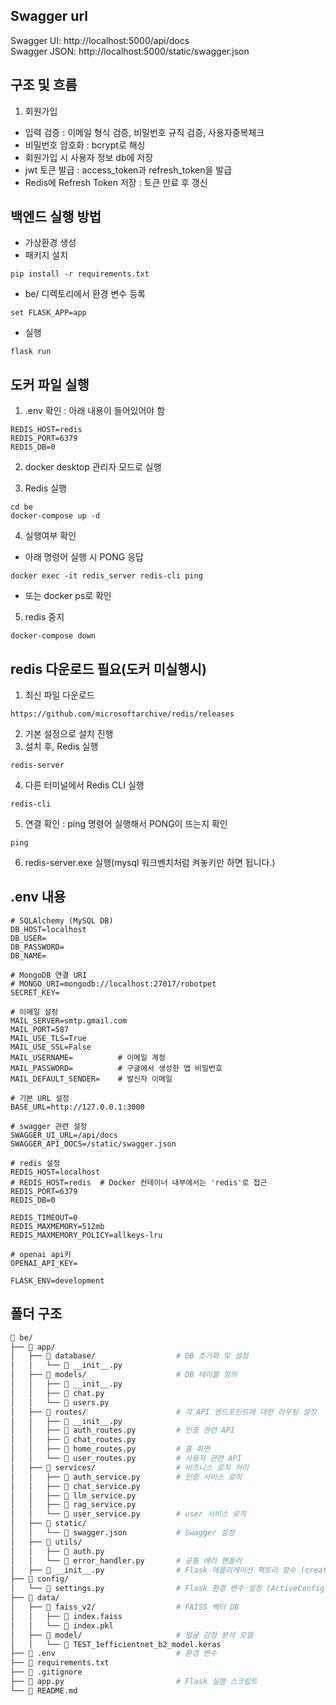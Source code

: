 ## Swagger url
Swagger UI: http://localhost:5000/api/docs  
Swagger JSON: http://localhost:5000/static/swagger.json  

## 구조 및 흐름
1. 회원가입
- 입력 검증 : 이메일 형식 검증, 비밀번호 규칙 검증, 사용자중복체크
- 비밀번호 암호화 : bcrypt로 해싱
- 회원가입 시 사용자 정보 db에 저장
- jwt 토큰 발급 : access_token과 refresh_token을 발급
- Redis에 Refresh Token 저장 : 토큰 만료 후 갱신

## 백엔드 실행 방법
- 가상환경 생성
- 패키지 설치
```
pip install -r requirements.txt

```
- be/ 디렉토리에서 환경 변수 등록
```
set FLASK_APP=app
```
- 실행
```
flask run
```

## 도커 파일 실행
1. .env 확인 : 아래 내용이 들어있어야 함
```
REDIS_HOST=redis  
REDIS_PORT=6379
REDIS_DB=0
```

2. docker desktop 관리자 모드로 실행

3. Redis 실행
```
cd be
docker-compose up -d
```

4. 실행여부 확인
- 아래 명령어 실행 시 PONG 응답
```
docker exec -it redis_server redis-cli ping
```
- 또는 docker ps로 확인

5. redis 중지
```
docker-compose down
```

## redis 다운로드 필요(도커 미실행시)
1. 최신 파일 다운로드
```
https://github.com/microsoftarchive/redis/releases
```
2. 기본 설정으로 설치 진행
3. 설치 후, Redis 실행
```
redis-server
```
4. 다른 터미널에서 Redis CLI 실행
```
redis-cli
```
5. 연결 확인 : ping 명령어 실행해서 PONG이 뜨는지 확인
```
ping
```
6. redis-server.exe 실행(mysql 워크벤치처럼 켜놓키만 하면 됩니다.)


## .env 내용
```
# SQLAlchemy (MySQL DB)
DB_HOST=localhost
DB_USER=
DB_PASSWORD=
DB_NAME=

# MongoDB 연결 URI
# MONGO_URI=mongodb://localhost:27017/robotpet
SECRET_KEY=

# 이메일 설정
MAIL_SERVER=smtp.gmail.com
MAIL_PORT=587
MAIL_USE_TLS=True
MAIL_USE_SSL=False
MAIL_USERNAME=          # 이메일 계정
MAIL_PASSWORD=          # 구글에서 생성한 앱 비밀번호
MAIL_DEFAULT_SENDER=    # 발신자 이메일

# 기본 URL 설정
BASE_URL=http://127.0.0.1:3000

# swagger 관련 설정
SWAGGER_UI_URL=/api/docs
SWAGGER_API_DOCS=/static/swagger.json

# redis 설정
REDIS_HOST=localhost
# REDIS_HOST=redis  # Docker 컨테이너 내부에서는 'redis'로 접근
REDIS_PORT=6379
REDIS_DB=0

REDIS_TIMEOUT=0         
REDIS_MAXMEMORY=512mb 
REDIS_MAXMEMORY_POLICY=allkeys-lru 

# openai api키
OPENAI_API_KEY=

FLASK_ENV=development
```
  
## 폴더 구조
```bash
📂 be/
├── 📂 app/
│   ├── 📂 database/                  # DB 초기화 및 설정
│   │   └── 📄 __init__.py
│   ├── 📂 models/                    # DB 테이블 정의
│   │   ├── 📄 __init__.py
│   │   ├── 📄 chat.py
│   │   └── 📄 users.py
│   ├── 📂 routes/                    # 각 API 엔드포인트에 대한 라우팅 설정
│   │   ├── 📄 __init__.py
│   │   ├── 📄 auth_routes.py         # 인증 관련 API 
│   │   ├── 📄 chat_routes.py         
│   │   ├── 📄 home_routes.py         # 홈 화면
│   │   └── 📄 user_routes.py         # 사용자 관련 API
│   ├── 📂 services/                  # 비즈니스 로직 처리   
│   │   ├── 📄 auth_service.py        # 인증 서비스 로직
│   │   ├── 📄 chat_service.py        
│   │   ├── 📄 llm_service.py
│   │   ├── 📄 rag_service.py
│   │   └── 📄 user_service.py        # user 서비스 로직
│   ├── 📂 static/                
│   │   └── 📄 swagger.json           # Swagger 설정
│   ├── 📂 utils/                  
│   │   ├── 📄 auth.py
│   │   └── 📄 error_handler.py       # 공통 에러 핸들러
│   ├── 📄 __init__.py                # Flask 애플리케이션 팩토리 함수 (create_app)
├── 📂 config/                     
│   └── 📄 settings.py                # Flask 환경 변수 설정 (ActiveConfig)
├── 📂 data/  
│   ├── 📂 faiss_v2/                  # FAISS 벡터 DB
│   │   ├── 📄 index.faiss
│   │   └── 📄 index.pkl
│   ├── 📂 model/                     # 얼굴 감정 분석 모델
│   │   └── 📄 TEST_1efficientnet_b2_model.keras
├── 📄 .env                           # 환경 변수
├── 📄 requirements.txt               
├── 📄 .gitignore                     
├── 📄 app.py                         # Flask 실행 스크립트
└── 📄 README.md                      
```
